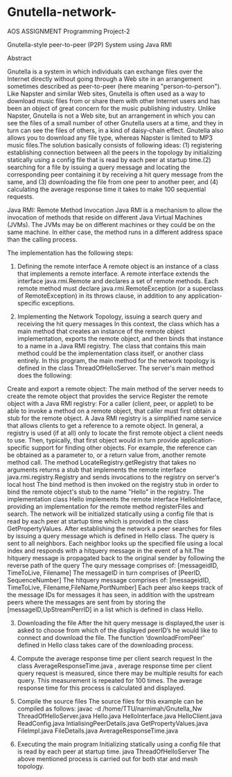 # Gnutella-network-

AOS ASSIGNMENT
Programming Project-2

Gnutella-style peer-to-peer (P2P) System using Java RMI

Abstract

Gnutella is a system in which individuals can exchange files over the Internet directly without going through a Web site in an arrangement sometimes described as peer-to-peer (here meaning "person-to-person"). Like Napster and similar Web sites, Gnutella is often used as a way to download music files from or share them with other Internet users and has been an object of great concern for the music publishing industry. Unlike Napster, Gnutella is not a Web site, but an arrangement in which you can see the files of a small number of other Gnutella users at a time, and they in turn can see the files of others, in a kind of daisy-chain effect. Gnutella also allows you to download any file type, whereas Napster is limited to MP3 music files.The solution basically consists of following ideas: (1) registering establishing connection between all the peers in the topology by initializing statically using a config file that is read by each peer at startup time.(2) searching for a file by issuing a query message and locating the corresponding peer containing it by receiving a hit query message from the same, and (3) downloading the file from one peer to another peer, and (4) calculating the average response time it takes to make 100 sequential requests.

Java RMI:
Remote Method Invocation Java RMI is a mechanism to allow the invocation of methods that reside on different Java Virtual Machines (JVMs). The JVMs may be on different machines or they could be on the same machine. In either case, the method runs in a different address space than the calling process.

The implementation has the following steps:

1. Defining the remote interface
A remote object is an instance of a class that implements a remote interface. A remote interface extends the interface java.rmi.Remote and declares a set of remote methods. Each remote method must declare java.rmi.RemoteException (or a superclass of RemoteException) in its throws clause, in addition to any application-specific exceptions.

2. Implementing the Network Topology, issuing a search query and receiving the hit query messages
In this context, the class which has a main method that creates an instance of the remote object implementation, exports the remote object, and then binds that instance to a name in a Java RMI registry. The class that contains this main method could be the implementation class itself, or another class entirely.
In this program, the main method for the network topology is defined in the class ThreadOfHelloServer. The server's main method does the following:

Create and export a remote object: The main method of the server needs to create the remote object that provides the service
Register the remote object with a Java RMI registry: For a caller (client, peer, or applet) to be able to invoke a method on a remote object, that caller must first obtain a stub for the remote object. A Java RMI registry is a simplified name service that allows clients to get a reference to a remote object. In general, a registry is used (if at all) only to locate the first remote object a client needs to use. Then, typically, that first object would in turn provide application-specific support for finding other objects. For example, the reference can be obtained as a parameter to, or a return value from, another remote method call.
The method LocateRegistry.getRegistry that takes no arguments returns a stub that implements the remote interface java.rmi.registry.Registry and sends invocations to the registry on server's local host The bind method is then invoked on the registry stub in order to bind the remote object's stub to the name "Hello" in the registry.
The implementation class Hello implements the remote interface HelloInterface, providing an implementation for the remote method registerFiles and search.
The network will be initialized statically using a config file that is read by each peer at startup time which is provided in the class GetPropertyValues.
After establishing the network a peer searches for files by issuing a query message which is defined in Hello class. The query is sent to all neighbors. Each neighbor looks up the specified file using a local index and responds with a hitquery message in the event of a hit.The hitquery message is propagated back to the original sender by following the reverse path of the query
The qury message comprises of:
[messageidID, TimeToLive, Filename]
The messageID in turn comprises of [PeerID, SequenceNumber]
The hitquery message comprises of:
[messageidID, TimeToLive, Filename,FileName,PortNumber]
Each peer also keeps track of the message IDs for messages it has seen, in addition with the upstream peers where the messages are sent from by storing the [messageID,UpStreamPerrID] in a list which is defined in class Hello.

3. Downloading the file
After the hit query message is displayed,the user is asked to choose from which of the displayed peerID’s he would like to connect and download the file.
The function ‘downloadFromPeer’ defined in Hello class takes care of the downloading process.

4. Compute the average response time per client search request
In the class AverageResponseTime.java , average response time per client query request is measured, since there may be multiple results for each query. This measurement is repeated for 100 times. The average response time for this process is calculated and displayed.

5. Compile the source files
The source files for this example can be compiled as follows:
javac -d /home/TTU/narnimah/Gnutella_Nw ThreadOfHelloServer.java Hello.java HelloInterface.java HelloClient.java ReadConfig.java IntialisingPeerDetails.java GetPropertyValues.java FileImpl.java FileDetails.java AverageResponseTime.java

5. Executing the main program
Initializing statically using a config file that is read by each peer at startup time.
java ThreadOfHelloServer
The above mentioned process is carried out for both star and mesh topology.

